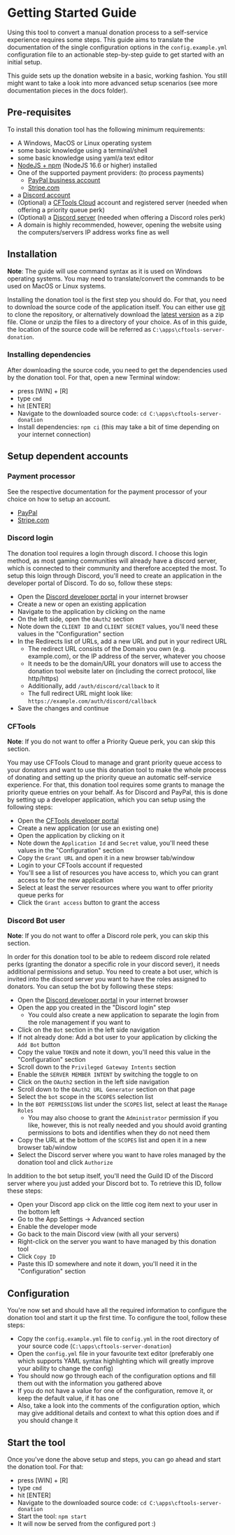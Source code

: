# Getting Started Guide

Using this tool to convert a manual donation process to a self-service experience requires some steps.
This guide aims to translate the documentation of the single configuration options in the `config.example.yml` configuration file to an actionable step-by-step guide to get started with an initial setup.

This guide sets up the donation website in a basic, working fashion.
You still might want to take a look into more advanced setup scenarios (see more documentation pieces in the docs folder).

## Pre-requisites

To install this donation tool has the following minimum requirements:

* A Windows, MacOS or Linux operating system
* some basic knowledge using a terminal/shell
* some basic knowledge using yaml/a text editor
* [NodeJS + npm](https://nodejs.org/en/download/) (NodeJS 16.6 or higher) installed
* One of the supported payment providers: (to process payments)
  * [PayPal business account](https://developer.paypal.com/developer/accountStatus)
  * [Stripe.com](https://dashboard.stripe.com/)
* a [Discord account](https://discord.com/)
* (Optional) a [CFTools Cloud](https://cftools.cloud/) account and registered server (needed when offering a priority queue perk)
* (Optional) a [Discord server](https://discord.com/) (needed when offering a Discord roles perk)
* A domain is highly recommended, however, opening the website using the computers/servers IP address works fine as well

## Installation

**Note**: The guide will use command syntax as it is used on Windows operating systems.
You may need to translate/convert the commands to be used on MacOS or Linux systems.

Installing the donation tool is the first step you should do.
For that, you need to download the source code of the application itself.
You can either use [git](https://git-scm.com/) to clone the repository, or alternatively download the [latest version](https://github.com/FlorianSW/cftools-server-donation/archive/refs/heads/main.zip) as a zip file.
Clone or unzip the files to a directory of your choice.
As of in this guide, the location of the source code will be referred as `C:\apps\cftools-server-donation`.

### Installing dependencies

After downloading the source code, you need to get the dependencies used by the donation tool.
For that, open a new Terminal window:

* press [WIN] + [R]
* type `cmd`
* hit [ENTER]
* Navigate to the downloaded source code: `cd C:\apps\cftools-server-donation`
* Install dependencies: `npm ci` (this may take a bit of time depending on your internet connection)

## Setup dependent accounts

### Payment processor

See the respective documentation for the payment processor of your choice on how to setup an account.

* [PayPal](./payments/paypal.md)
* [Stripe.com](./payments/stripe.md)

### Discord login

The donation tool requires a login through discord.
I choose this login method, as most gaming communities will already have a discord server, which is connected to their community and therefore accepted the most.
To setup this loign through Discord, you'll need to create an application in the developer portal of Discord.
To do so, follow these steps:

* Open the [Discord developer portal](https://discord.com/developers/applications) in your internet browser
* Create a new or open an existing application
* Navigate to the application by clicking on the name
* On the left side, open the `OAuth2` section
* Note down the `CLIENT ID` and `CLIENT SECRET` values, you'll need these values in the "Configuration" section
* In the Redirects list of URLs, add a new URL and put in your redirect URL
  * The redirect URL consists of the Domain you own (e.g. example.com), or the IP address of the server, whatever you choose
  * It needs to be the domain/URL your donators will use to access the donation tool website later on (including the correct protocol, like http/https)
  * Additionally, add `/auth/discord/callback` to it
  * The full redirect URL might look like: `https://example.com/auth/discord/callback`
* Save the changes and continue

### CFTools

**Note**: If you do not want to offer a Priority Queue perk, you can skip this section.

You may use CFTools Cloud to manage and grant priority queue access to your donators and want to use this donation tool to make the whole process of donating and setting up the priority queue an automatic self-service experience.
For that, this donation tool requires some grants to manage the priority queue entries on your behalf.
As for Discord and PayPal, this is done by setting up a developer application, which you can setup using the following steps:

* Open the [CFTools developer portal](https://developer.cftools.cloud/applications)
* Create a new application (or use an existing one)
* Open the application by clicking on it
* Note down the `Application Id` and `Secret` value, you'll need these values in the "Configuration" section
* Copy the `Grant URL` and open it in a new browser tab/window
* Login to your CFTools account if requested
* You'll see a list of resources you have access to, which you can grant access to for the new application
* Select at least the server resources where you want to offer priority queue perks for
* Click the `Grant access` button to grant the access

### Discord Bot user

**Note**: If you do not want to offer a Discord role perk, you can skip this section.

In order for this donation tool to be able to redeem discord role related perks (granting the donator a specific role in your discord sever), it needs additional permissions and setup.
You need to create a bot user, which is invited into the discord server you want to have the roles assigned to donators.
You can setup the bot by following these steps:

* Open the [Discord developer portal](https://discord.com/developers/applications) in your internet browser
* Open the app you created in the "Discord login" step
  * You could also create a new application to separate the login from the role management if you want to
* Click on the `Bot` section in the left side navigation
* If not already done: Add a bot user to your application by clicking the `Add Bot` button
* Copy the value `TOKEN` and note it down, you'll need this value in the "Configuration" section
* Scroll down to the `Privileged Gateway Intents` section
* Enable the `SERVER MEMBER INTENT` by switching the toggle to on
* Click on the `OAuth2` section in the left side navigation
* Scroll down to the `OAuth2 URL Generator` section on that page
* Select the `bot` scope in the `SCOPES` selection list
* In the `BOT PERMISSIONS` list under the `SCOPES` list, select at least the `Manage Roles`
  * You may also choose to grant the `Administrator` permission if you like, however, this is not really needed and you should avoid granting permissions to bots and identifies when they do not need them
* Copy the URL at the bottom of the `SCOPES` list and open it in a new browser tab/window
* Select the Discord server where you want to have roles managed by the donation tool and click `Authorize`

In addition to the bot setup itself, you'll need the Guild ID of the Discord server where you just added your Discord bot to.
To retrieve this ID, follow these steps:

* Open your Discord app click on the little cog item next to your user in the bottom left
* Go to the App Settings -> Advanced section
* Enable the developer mode
* Go back to the main Discord view (with all your servers)
* Right-click on the server you want to have managed by this donation tool
* Click `Copy ID`
* Paste this ID somewhere and note it down, you'll need it in the "Configuration" section

## Configuration

You're now set and should have all the required information to configure the donation tool and start it up the first time.
To configure the tool, follow these steps:

* Copy the `config.example.yml` file to `config.yml` in the root directory of your source code (`C:\apps\cftools-server-donation`)
* Open the `config.yml` file in your favourite text editor (preferably one which supports YAML syntax highlighting which will greatly improve your ability to change the config)
* You should now go through each of the configuration options and fill them out with the information you gathered above
* If you do not have a value for one of the configuration, remove it, or keep the default value, if it has one
* Also, take a look into the comments of the configuration option, which may give additional details and context to what this option does and if you should change it

## Start the tool

Once you've done the above setup and steps, you can go ahead and start the donation tool.
For that:

* press [WIN] + [R]
* type `cmd`
* hit [ENTER]
* Navigate to the downloaded source code: `cd C:\apps\cftools-server-donation`
* Start the tool: `npm start`
* It will now be served from the configured port :)
